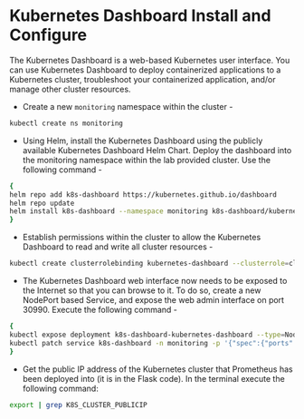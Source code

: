 # Kubernetes Dashboard Install and Configure
The Kubernetes Dashboard is a web-based Kubernetes user interface. You can use Kubernetes Dashboard to deploy containerized applications to a Kubernetes cluster, troubleshoot your containerized application, and/or manage other cluster resources.

- Create a new ```monitoring``` namespace within the cluster - 
```bash
kubectl create ns monitoring
```
- Using Helm, install the Kubernetes Dashboard using the publicly available Kubernetes Dashboard Helm Chart. Deploy the dashboard into the monitoring namespace within the lab provided cluster. Use the following command - 
```bash
{
helm repo add k8s-dashboard https://kubernetes.github.io/dashboard
helm repo update
helm install k8s-dashboard --namespace monitoring k8s-dashboard/kubernetes-dashboard --set=protocolHttp=true --set=serviceAccount.create=true --set=serviceAccount.name=k8sdash-serviceaccount --version 3.0.2
}
```
- Establish permissions within the cluster to allow the Kubernetes Dashboard to read and write all cluster resources -
```bash
kubectl create clusterrolebinding kubernetes-dashboard --clusterrole=cluster-admin --serviceaccount=monitoring:k8sdash-serviceaccount
```
- The Kubernetes Dashboard web interface now needs to be exposed to the Internet so that you can browse to it. To do so, create a new NodePort based Service, and expose the web admin interface on port 30990. Execute the following command - 
```bash
{
kubectl expose deployment k8s-dashboard-kubernetes-dashboard --type=NodePort --name=k8s-dashboard --port=30990 --target-port=9090 -n monitoring
kubectl patch service k8s-dashboard -n monitoring -p '{"spec":{"ports":[{"nodePort": 30990, "port": 30990, "protocol": "TCP", "targetPort": 9090}]}}'
}
```
- Get the public IP address of the Kubernetes cluster that Prometheus has been deployed into (it is in the Flask code). In the terminal execute the following command:
```bash
export | grep K8S_CLUSTER_PUBLICIP
```

